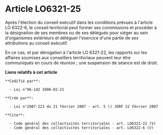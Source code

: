 # Article LO6321-25

Après l'élection du conseil exécutif dans les conditions prévues à l'article LO 6322-6, le conseil territorial peut former
ses commissions et procéder à la désignation de ses membres ou de ses délégués pour siéger au sein d'organismes extérieurs et
déléguer l'exercice d'une partie de ses attributions au conseil exécutif. 

En ce cas, et par dérogation à l'article LO 6321-22, les rapports sur les affaires soumises aux conseillers territoriaux
peuvent leur être communiqués en cours de réunion ; une suspension de séance est de droit.

**Liens relatifs à cet article**

	**Codifié par**:

	  - Loi n°96-142 1996-02-21

	**Créé par**:

	  - Loi n°2007-223 du 21 février 2007 - art. 5 () JORF 22 février 2007

	**Cite**:

	  - Code général des collectivités territoriales - art. LO6321-22 (V)
	  - Code général des collectivités territoriales - art. LO6322-6 (V)
